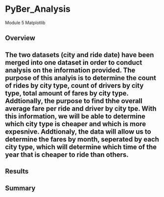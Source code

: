 # PyBer_Analysis
Module 5 Matplotlib
## Overview
The two datasets (city and ride date) have been merged into one dataset in order to conduct analysis on the information provided. The purpose of this analyis is to determine the count of rides by city type, count of drivers by city type, total amount of fares by city type. Addtionally, the purpose to find thhe overall average fare per ride and driver by city tpe. With this information, we will be able to determine which city type is cheaper and which is more expesnive. Addtionaly, the data will allow us to determine the fares by month, seperated by each city type, which will determine which time of the year that is cheaper to ride than others.
---
## Results

## Summary
